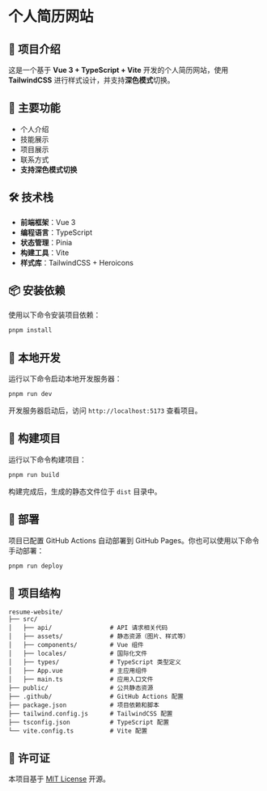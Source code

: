 # 个人简历网站

## 🚀 项目介绍
这是一个基于 **Vue 3 + TypeScript + Vite** 开发的个人简历网站，使用 **TailwindCSS** 进行样式设计，并支持**深色模式**切换。

## 🎨 主要功能
- 个人介绍
- 技能展示
- 项目展示
- 联系方式
- **支持深色模式切换**

## 🛠️ 技术栈
- **前端框架**：Vue 3
- **编程语言**：TypeScript
- **状态管理**：Pinia
- **构建工具**：Vite
- **样式库**：TailwindCSS + Heroicons

## 📦 安装依赖
使用以下命令安装项目依赖：
```sh
pnpm install
```

## 🔧 本地开发
运行以下命令启动本地开发服务器：
```sh
pnpm run dev
```
开发服务器启动后，访问 `http://localhost:5173` 查看项目。

## 📄 构建项目
运行以下命令构建项目：
```sh
pnpm run build
```
构建完成后，生成的静态文件位于 `dist` 目录中。

## 🚀 部署
项目已配置 GitHub Actions 自动部署到 GitHub Pages。你也可以使用以下命令手动部署：
```sh
pnpm run deploy
```

## 📂 项目结构
```
resume-website/
├── src/
│   ├── api/                # API 请求相关代码
│   ├── assets/             # 静态资源（图片、样式等）
│   ├── components/         # Vue 组件
│   ├── locales/            # 国际化文件
│   ├── types/              # TypeScript 类型定义
│   ├── App.vue             # 主应用组件
│   ├── main.ts             # 应用入口文件
├── public/                 # 公共静态资源
├── .github/                # GitHub Actions 配置
├── package.json            # 项目依赖和脚本
├── tailwind.config.js      # TailwindCSS 配置
├── tsconfig.json           # TypeScript 配置
└── vite.config.ts          # Vite 配置
```

## 📜 许可证
本项目基于 [MIT License](LICENSE) 开源。